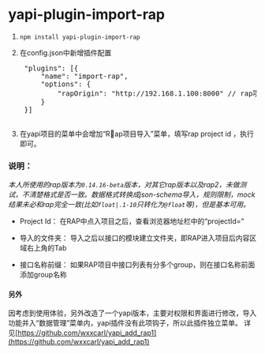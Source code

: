
# yapi-plugin-import-rap

1. `npm install yapi-plugin-import-rap`

2. 在config.json中新增插件配置
    <pre>
    "plugins": [{
        "name": "import-rap",
        "options": {
            "rapOrigin": "http://192.168.1.100:8000" // rap项目地址
        }
    }]
    </pre>

3. 在yapi项目的菜单中会增加“Rap项目导入”菜单，填写rap project id ，执行即可。


### 说明：

*本人所使用的rap版本为`0.14.16-beta`版本，对其它rap版本以及rap2，未做测试，不清楚格式是否一致。数据格式转换成json-schema导入，规则限制，mock结果未必和rap完全一致(比如`float|.1-10`只转化为`@float`等)，但是基本可用。*

* Project Id：
在RAP中点入项目之后，查看浏览器地址栏中的“projectId=”


* 导入的文件夹：
导入之后以接口的模块建立文件夹，即RAP进入项目后内容区域右上角的Tab


* 接口名称前缀：
如果RAP项目中接口列表有分多个group，则在接口名称前面添加group名称

#### 另外

因考虑到使用体验，另外改造了一个yapi版本，主要对权限和界面进行修改，导入功能并入“数据管理”菜单内，yapi插件没有此项钩子，所以此插件独立菜单。
详见[https://github.com/wxxcarl/yapi_add_rap1](https://github.com/wxxcarl/yapi_add_rap1)



